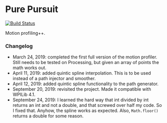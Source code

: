 # Pure Pursuit

[![Build Status](https://travis-ci.com/FRC1257/research-2020.svg?branch=PurePursuit)](https://travis-ci.com/FRC1257/research-2020)

Motion profiling++.

### Changelog

* March 24, 2019: completed the first full version of the motion profiler. Still needs to be tested on Processing, but given an array of points the math works out.
* April 11, 2019: added quintic spline interpolation. This is to be used instead of a path injector and smoother. 
* April 12, 2019: added quintic spline functionality to the path generator.
* September 20, 2019: revisited the project. Made it compatible with WPILib 4.1.
* September 24, 2019: I learned the hard way that int divided by int returns an int and not a double, and that screwed over half my code. So I fixed that. Anyhow, the spline works as expected. Also, `Math.floor()` returns a double for some reason. 